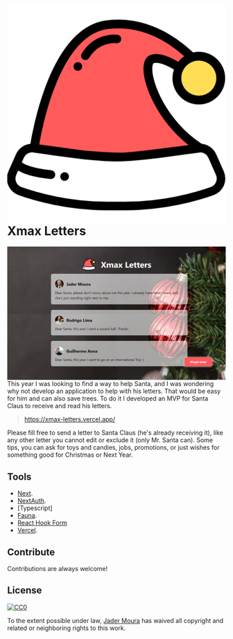 <img src="/public/christmas-hat.png" align="right" />

# Xmax Letters

<img src="/public/xmax-letters.png" align="right" />

This year I was looking to find a way to help Santa, and I was wondering why not develop an application to help with his letters. That would be easy for him and can also save trees. To do it I developed an MVP for Santa Claus to receive and read his letters.

> https://xmax-letters.vercel.app/

Please fill free to send a letter to Santa Claus (he's already receiving it), like any other letter you cannot edit or exclude it (only Mr. Santa can). Some tips, you can ask for toys and candies, jobs, promotions, or just wishes for something good for Christmas or Next Year.

## Tools

- [Next](https://nextjs.org/).
- [NextAuth](https://next-auth.js.org/).
- [Typescript]
- [Fauna](https://fauna.com/).
- [React Hook Form](https://react-hook-form.com/)
- [Vercel](https://nextjs.org/).

## Contribute

Contributions are always welcome!

## License

[![CC0](https://licensebuttons.net/p/zero/1.0/88x31.png)](https://creativecommons.org/publicdomain/zero/1.0/)

To the extent possible under law, [Jader Moura](https://www.linkedin.com/in/jadervgmoura/) has waived all copyright and related or neighboring rights to this work.

